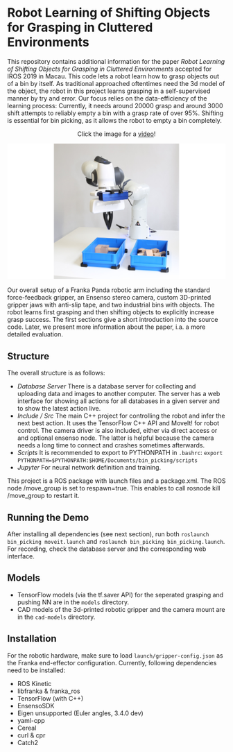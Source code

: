 # Robot Learning of Shifting Objects for Grasping in Cluttered Environments

This repository contains additional information for the paper *Robot Learning of Shifting Objects for Grasping in Cluttered Environments* accepted for IROS 2019 in Macau. This code lets a robot learn how to grasp objects out of a bin by itself. As traditional approached oftentimes need the 3d model of the object, the robot in this project learns grasping in a self-supervised manner by try and error. Our focus relies on the data-efficiency of the learning process: Currently, it needs around 20000 grasp and around 3000 shift attempts to reliably empty a bin with a grasp rate of over 95%. Shifting is essential for bin picking, as it allows the robot to empty a bin completely.

<p align="center">
 Click the image for a <a href="https://drive.google.com/file/d/1-IE4kr5ICFjxqHVggU8nzf9ZE3paAUtz/view?usp=sharing">video</a>!
</p>

[![Watch the video](doc/overall-system-wide.jpg?raw=true)](https://drive.google.com/file/d/1-IE4kr5ICFjxqHVggU8nzf9ZE3paAUtz/view?usp=sharing)

Our overall setup of a Franka Panda robotic arm including the standard force-feedback gripper, an Ensenso stereo camera, custom 3D-printed gripper jaws with anti-slip tape, and two industrial bins with objects. The robot learns first grasping and then shifting objects to explicitly increase grasp success. The first sections give a short introduction into the source code. Later, we present more information about the paper, i.a. a more detailed evaluation.


## Structure

The overall structure is as follows:
 - *Database Server* There is a database server for collecting and uploading data and images to another computer. The server has a web interface for showing all actions for all databases in a given server and to show the latest action live. 
 - *Include / Src* The main C++ project for controlling the robot and infer the next best action. It uses the TensorFlow C++ API and MoveIt! for robot control. The camera driver is also included, either via direct access or and optional ensenso node. The latter is helpful because the camera needs a long time to connect and crashes sometimes afterwards.
 - *Scripts* It is recommended to export to PYTHONPATH in `.bashrc`: `export PYTHONPATH=$PYTHONPATH:$HOME/Documents/bin_picking/scripts`
 - *Jupyter* For neural network definition and training.

This project is a ROS package with launch files and a package.xml. The ROS node /move_group is set to respawn=true. This enables to call rosnode kill /move_group to restart it.


## Running the Demo

After installing all dependencies (see next section), run both `roslaunch bin_picking moveit.launch` and `roslaunch bin_picking bin_picking.launch`. For recording, check the database server and the corresponding web interface. 


## Models

- TensorFlow models (via the tf.saver API) for the seperated grasping and pushing NN are in the `models` directory.
- CAD models of the 3d-printed robotic gripper and the camera mount are in the `cad-models` directory.


## Installation

For the robotic hardware, make sure to load `launch/gripper-config.json` as the Franka end-effector configuration. Currently, following dependencies need to be installed:
- ROS Kinetic
- libfranka & franka_ros
- TensorFlow (with C++)
- EnsensoSDK
- Eigen unsupported (Euler angles, 3.4.0 dev)
- yaml-cpp
- Cereal
- curl & cpr
- Catch2
